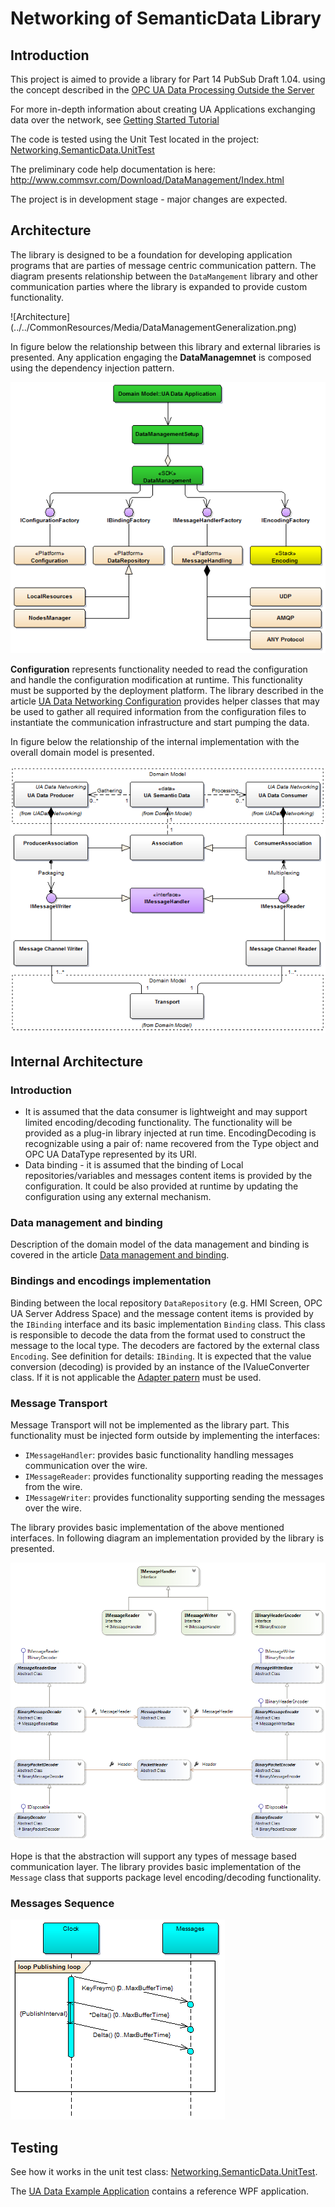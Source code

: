 # Networking of SemanticData Library

## Introduction

This project is aimed to provide a library for Part 14 PubSub Draft 1.04. using the concept described in the [OPC UA Data Processing Outside the Server](../../SemanticDataSolution#opc-ua-data-processing-outside-the-server)

For more in-depth information about creating UA Applications exchanging data over the network, see [Getting Started Tutorial](./READMEGettingStartedTutorial.md#getting-started-tutorial)

The code is tested using the Unit Test located in the project: [Networking.SemanticData.UnitTest](../../Networking/Tests/SemanticDatalUnitTest)

The preliminary code help documentation is here: http://www.commsvr.com/Download/DataManagement/Index.html

The project is in development stage - major changes are expected.

## Architecture

The library is designed to be a foundation for developing application programs that are parties of message centric communication pattern. The diagram presents relationship between the `DataMangement` library and other communication parties where the library is expanded to provide custom functionality.

![Architecture] (../../CommonResources/Media/DataManagementGeneralization.png)

In figure below the relationship between this library and external libraries is presented. Any application engaging the **DataManagemnet** is composed using the dependency injection pattern.

![Architecture](../../CommonResources/Media/DataManagementExternalLibraries.png)

**Configuration** represents functionality needed to read the configuration and handle the configuration modification at runtime. This functionality must be supported by the deployment platform. The library described in the article [UA Data Networking Configuration](../../Configuration/Networking#ua-data-networking-configuration) provides helper classes that may be used to gather all required information from the configuration files to instantiate the communication infrastructure and start pumping the data.

In figure below the relationship of the internal implementation with the overall domain model is presented.

![Architecture](../../CommonResources/Media/UADataIntegrationServices.UADataManagementClasses.png)

## Internal Architecture

### Introduction

* It is assumed that the data consumer is lightweight and may support limited encoding/decoding functionality. The functionality will be  provided as a plug-in library injected at run time. EncodingDecoding is recognizable using a pair of: name recovered from the Type object and OPC UA DataType represented by its URI.
* Data binding - it is assumed that the binding of Local repositories/variables and messages content items is provided by the configuration. It could be also provided at runtime by updating the configuration using any external mechanism.

### Data management and binding

Description of the domain model of the data management and binding is covered in the article [Data management and binding](/READMEDataDiscoveryAndBinding.md).

### Bindings and encodings implementation

Binding between the local repository `DataRepository` (e.g. HMI Screen, OPC UA Server Address Space) and the message content items is provided by the `IBinding` interface and its basic implementation `Binding` class. This class is responsible to decode the data from the format used to construct the message to the local type. The decoders are factored by the external class `Encoding`. See definition for details: `IBinding`.
It is expected that the value conversion (decoding) is provided by an instance of the IValueConverter class. If it is not applicable the [Adapter patern](http://www.dofactory.com/net/adapter-design-pattern) must be used.

### Message Transport

Message Transport will not be implemented as the library part. This functionality must be injected form outside by implementing the interfaces:

* `IMessageHandler`: provides basic functionality handling messages communication over the wire.
* `IMessageReader`: provides functionality supporting reading the messages from the wire.
* `IMessageWriter`: provides functionality supporting sending the messages over the wire.

The library provides basic implementation of the above mentioned interfaces. In following diagram an implementation provided by the library is presented.

![Architecture](../../CommonResources/Media/UADataIntegrationServices.UADataManagementClasses.MessageHandling.png)

Hope is that the abstraction will support any types of message based communication layer.
The library provides basic implementation of the `Message` class that supports package level encoding/decoding functionality.

### Messages Sequence

![Sequence Diagram](../../Networking/SemanticData/Media/MessagesLoop.png)

## Testing

See how it works in the unit test class: [Networking.SemanticData.UnitTest](../Tests/SemanticDatalUnitTest).

The [UA Data Example Application](../../Networking/ReferenceApplication#ua-data-example-application) contains a reference WPF application.
